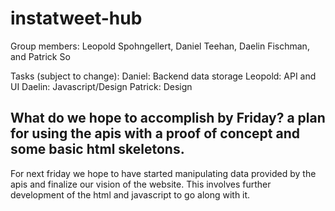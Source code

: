 instatweet-hub
==============

Group members: Leopold Spohngellert, Daniel Teehan, Daelin Fischman, and Patrick So

Tasks (subject to change):
Daniel:  Backend data storage
Leopold: API and UI
Daelin: Javascript/Design
Patrick: Design

What do we hope to accomplish by Friday?
a plan for using the apis with a proof of concept and some basic html skeletons.
------------------------------------------------------------------------------
For next friday we hope to have started manipulating data provided by the apis and 
finalize our vision of the website.
This involves further development of the html and javascript to go along with it.
